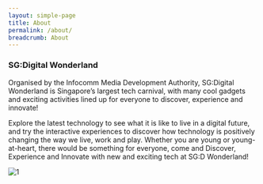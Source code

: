 ```yaml
---
layout: simple-page
title: About
permalink: /about/
breadcrumb: About
---
```


### **SG:Digital Wonderland**

Organised by the Infocomm Media Development Authority, SG:Digital Wonderland is Singapore’s largest tech carnival, with many cool gadgets and exciting activities lined up for everyone to discover, experience and innovate!

Explore the latest technology to see what it is like to live in a digital future, and try the interactive experiences to discover how technology is positively changing the way we live, work and play.  Whether you are young or young-at-heart, there would be something for everyone, come and Discover, Experience and Innovate with new and exciting tech at SG:D Wonderland!

![1](sgdw-organiser-logos.001.jpeg)


